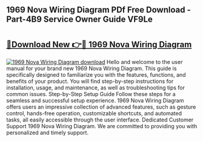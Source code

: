 ## 1969 Nova Wiring Diagram PDf Free Download - Part-4B9 Service Owner Guide VF9Le

# <h2><a href="http://dfsgvb6.blite.top/?on=1969+Nova+Wiring+Diagram">🔗Download New 👉🔴 1969 Nova Wiring Diagram</a></h2>

[![1969 Nova Wiring Diagram download](https://i.imgur.com/lujVjoI.png)](http://dfsgvb6.blite.top/?on=1969+Nova+Wiring+Diagram)
Hello and welcome to the user manual for your brand new 1969 Nova Wiring Diagram. This guide is specifically designed to familiarize you with the features, functions, and benefits of your product. You will find step-by-step instructions for installation, usage, and maintenance, as well as troubleshooting tips for common issues. Step-by-Step Setup Guide Follow these steps for a seamless and successful setup experience. 1969 Nova Wiring Diagram offers users an impressive collection of advanced features, such as gesture control, hands-free operation, customizable shortcuts, and automated tasks, all easily accessible through the user interface. Dedicated Customer Support 1969 Nova Wiring Diagram. We are committed to providing you with personalized and timely support.
